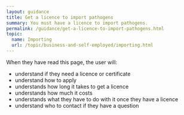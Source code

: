 ```yaml
---
layout: guidance
title: Get a licence to import pathogens
summary: You must have a licence to import pathogens.
permalink: /guidance/get-a-licence-to-import-pathogens.html
topic:
  name: Importing
  url: /topic/business-and-self-employed/importing.html
---
```


When they have read this page, the user will:

* understand if they need a licence or certificate
* understand how to apply
* understands how long it takes to get a licence
* understands how much it costs
* understands what they have to do with it once they have a licence
* understand who to contact if they have a question
